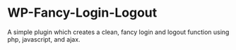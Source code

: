 # WP-Fancy-Login-Logout
A simple plugin which creates a clean, fancy login and logout function using php, javascript, and ajax.
